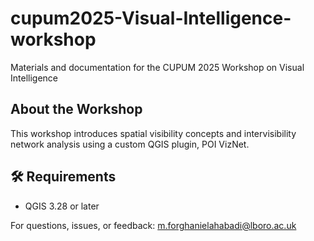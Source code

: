 # cupum2025-Visual-Intelligence-workshop
Materials and documentation for the CUPUM 2025 Workshop on Visual Intelligence


## About the Workshop

This workshop introduces spatial visibility concepts and intervisibility network analysis using a custom QGIS plugin, POI VizNet. 

## 🛠 Requirements

- QGIS 3.28 or later



 For questions, issues, or feedback: m.forghanielahabadi@lboro.ac.uk

